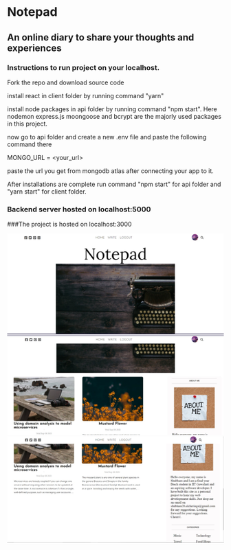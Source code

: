 # Notepad

## An online diary to share your thoughts and experiences

### Instructions to run project on your localhost.

Fork the repo and download source code

install react in client folder by running command "yarn"

install node packages in api folder by running command "npm start". Here nodemon express.js moongoose and bcrypt are the majorly used packages in this project.

now go to api folder and create a new .env file and paste the following command there

MONGO_URL = <your_url>

paste the url you get from mongodb atlas after connecting your app to it.

After installations are complete run command "npm start" for api folder and "yarn start" for client folder.

### Backend server hosted on localhost:5000

###The project is hosted on localhost:3000

<img src = "https://github.com/khare1872/MyNotepad/blob/main/WhatsApp%20Image%202021-09-08%20at%2020.33.03.jpeg">








<img src = "https://github.com/khare1872/MyNotepad/blob/main/WhatsApp%20Image%202021-09-08%20at%2020.33.25.jpeg">








<img src = "https://github.com/khare1872/MyNotepad/blob/main/WhatsApp%20Image%202021-09-08%20at%2020.33.53.jpeg">

